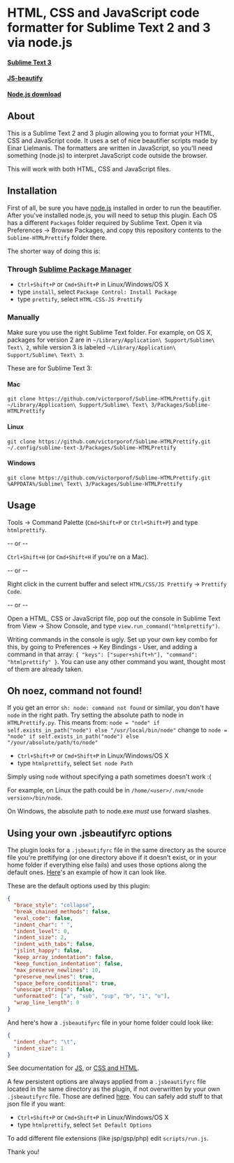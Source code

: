 # HTML, CSS and JavaScript code formatter for Sublime Text 2 and 3 via node.js
#### [Sublime Text 3](http://www.sublimetext.com/3)
#### [JS-beautify](https://github.com/einars/js-beautify)
#### [Node.js download](http://nodejs.org/#download)

## About
This is a Sublime Text 2 and 3 plugin allowing you to format your HTML, CSS and JavaScript code. It uses a set of nice beautifier scripts made by Einar Lielmanis. The formatters are written in JavaScript, so you'll need something (node.js) to interpret JavaScript code outside the browser.

This will work with both HTML, CSS and JavaScript files.

## Installation
First of all, be sure you have [node.js](http://nodejs.org/#download) installed in order to run the beautifier. After you've installed node.js, you will need to setup this plugin.
Each OS has a different `Packages` folder required by Sublime Text. Open it via Preferences -> Browse Packages, and copy this repository contents to the `Sublime-HTMLPrettify` folder there.

The shorter way of doing this is:
### Through [Sublime Package Manager](http://wbond.net/sublime_packages/package_control)

* `Ctrl+Shift+P` or `Cmd+Shift+P` in Linux/Windows/OS X
* type `install`, select `Package Control: Install Package`
* type `prettify`, select `HTML-CSS-JS Prettify`

### Manually
Make sure you use the right Sublime Text folder. For example, on OS X, packages for version 2 are in `~/Library/Application\ Support/Sublime\ Text\ 2`, while version 3 is labeled `~/Library/Application\ Support/Sublime\ Text\ 3`.

These are for Sublime Text 3:

#### Mac
`git clone https://github.com/victorporof/Sublime-HTMLPrettify.git ~/Library/Application\ Support/Sublime\ Text\ 3/Packages/Sublime-HTMLPrettify`

#### Linux
`git clone https://github.com/victorporof/Sublime-HTMLPrettify.git ~/.config/sublime-text-3/Packages/Sublime-HTMLPrettify`

#### Windows
`git clone https://github.com/victorporof/Sublime-HTMLPrettify.git %APPDATA%/Sublime\ Text\ 3/Packages/Sublime-HTMLPrettify`

## Usage
Tools -> Command Palette (`Cmd+Shift+P` or `Ctrl+Shift+P`) and type `htmlprettify`.

-- or --

`Ctrl+Shift+H` (or `Cmd+Shift+H` if you're on a Mac).

-- or --

Right click in the current buffer and select `HTML/CSS/JS Prettify` -> `Prettify Code`.

-- or --

Open a HTML, CSS or JavaScript file, pop out the console in Sublime Text from View -> Show Console, and type `view.run_command("htmlprettify")`.

Writing commands in the console is ugly. Set up your own key combo for this, by going to Preferences -> Key Bindings - User, and adding a command in that array: `{ "keys": ["super+shift+h"], "command": "htmlprettify" }`. You can use any other command you want, thought most of them are already taken.

## Oh noez, command not found!
If you get an error `sh: node: command not found` or similar, you don't have `node` in the right path. Try setting the absolute path to node in `HTMLPrettify.py`.
This means from:
`node = "node" if self.exists_in_path("node") else "/usr/local/bin/node"`
change to
`node = "node" if self.exists_in_path("node") else "/your/absolute/path/to/node"`

* `Ctrl+Shift+P` or `Cmd+Shift+P` in Linux/Windows/OS X
* type `htmlprettify`, select `Set node Path`

Simply using `node` without specifying a path sometimes doesn't work :(

For example, on Linux the path could be in `/home/<user>/.nvm/<node version>/bin/node`.

On Windows, the absolute path to node.exe *must* use forward slashes.

## Using your own .jsbeautifyrc options
The plugin looks for a `.jsbeautifyrc` file in the same directory as the source file you're prettifying (or one directory above if it doesn't exist, or in your home folder if everything else fails) and uses those options along the default ones. [Here](https://github.com/einars/js-beautify/blob/master/js/config/defaults.json)'s an example of how it can look like.

These are the default options used by this plugin:
```json
{
  "brace_style": "collapse",
  "break_chained_methods": false,
  "eval_code": false,
  "indent_char": " ",
  "indent_level": 0,
  "indent_size": 2,
  "indent_with_tabs": false,
  "jslint_happy": false,
  "keep_array_indentation": false,
  "keep_function_indentation": false,
  "max_preserve_newlines": 10,
  "preserve_newlines": true,
  "space_before_conditional": true,
  "unescape_strings": false,
  "unformatted": ["a", "sub", "sup", "b", "i", "u"],
  "wrap_line_length": 0
}
```

And here's how a `.jsbeautifyrc` file in your home folder could look like:
```json
{
  "indent_char": "\t",
  "indent_size": 1
}
```

See documentation for [JS](https://github.com/einars/js-beautify/#options), or [CSS and HTML](https://github.com/einars/js-beautify/#css--html).

A few persistent options are always applied from a `.jsbeautifyrc` file located in the same directory as the plugin, if not overwritten by your own `.jsbeautifyrc` file. Those are defined [here](https://github.com/victorporof/Sublime-HTMLPrettify/blob/master/.jsbeautifyrc). You can safely add stuff to that json file if you want:

* `Ctrl+Shift+P` or `Cmd+Shift+P` in Linux/Windows/OS X
* type `htmlprettify`, select `Set Default Options`

To add different file extensions (like jsp/gsp/php) edit `scripts/run.js`.

Thank you!
